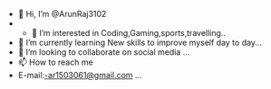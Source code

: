 - 👋 Hi, I’m @ArunRaj3102
- - 👀 I’m interested in Coding,Gaming,sports,travelling..
- 🌱 I’m currently learning New skills to improve myself day to day...
- 💞️ I’m looking to collaborate on social media  ...
- 📫 How to reach me
- E-mail:-ar1503061@gmail.com ...

<!---
ArunRaj3102/ArunRaj3102 is a ✨ special ✨ repository because its `README.md` (this file) appears on your GitHub profile.
You can click the Preview link to take a look at your changes.
--->
